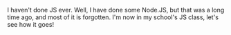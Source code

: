 I haven't done JS ever. Well, I have done some Node.JS, but that was a long time ago, and most of it is forgotten. I'm now in my school's JS class, let's see how it goes!
